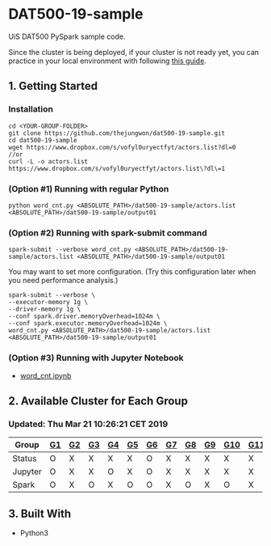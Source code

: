 # DAT500-19-sample
UiS DAT500 PySpark sample code.

Since the cluster is being deployed, if your cluster is not ready yet, you can practice in your local environment with following [this guide](https://github.com/thejungwon/dat500-19-sample/blob/master/pyspark-test.pdf).

## 1. Getting Started
### Installation
```
cd <YOUR-GROUP-FOLDER>
git clone https://github.com/thejungwon/dat500-19-sample.git
cd dat500-19-sample
wget https://www.dropbox.com/s/vofyl0uryectfyt/actors.list?dl=0
//or 
curl -L -o actors.list https://www.dropbox.com/s/vofyl0uryectfyt/actors.list\?dl\=1
```
### (Option #1) Running with regular Python
```
python word_cnt.py <ABSOLUTE_PATH>/dat500-19-sample/actors.list <ABSOLUTE_PATH>/dat500-19-sample/output01
```

### (Option #2) Running with spark-submit command

```
spark-submit --verbose word_cnt.py <ABSOLUTE_PATH>/dat500-19-sample/actors.list <ABSOLUTE_PATH>/dat500-19-sample/output01
```
You may want to set more configuration.
(Try this configuration later when you need performance analysis.)
```
spark-submit --verbose \
--executor-memory 1g \
--driver-memory 1g \
--conf spark.driver.memoryOverhead=1024m \
--conf spark.executor.memoryOverhead=1024m \
word_cnt.py <ABSOLUTE_PATH>/dat500-19-sample/actors.list <ABSOLUTE_PATH>/dat500-19-sample/output01
```

### (Option #3) Running with Jupyter Notebook
- [word_cnt.ipynb](https://github.com/thejungwon/dat500-19-sample/blob/master/word_cnt.ipynb)


## 2. Available Cluster for Each Group 
### Updated: Thu Mar 21 10:26:21 CET 2019
| Group | [G1](https://group1-jp.wiktorskit.sigma2.no) | [G2](https://group2-jp.wiktorskit.sigma2.no) | [G3](https://group3-jp.wiktorskit.sigma2.no) | [G4](https://group4-jp.wiktorskit.sigma2.no) | [G5](https://group5-jp.wiktorskit.sigma2.no) | [G6](https://group6-jp.wiktorskit.sigma2.no) | [G7](https://group7-jp.wiktorskit.sigma2.no) | [G8](https://group8-jp.wiktorskit.sigma2.no) | [G9](https://group9-jp.wiktorskit.sigma2.no) | [G10](https://group10-jp.wiktorskit.sigma2.no) | [G11](https://group11-jp.wiktorskit.sigma2.no) | [G12](https://group12-jp.wiktorskit.sigma2.no) | [G13](https://group13-jp.wiktorskit.sigma2.no) | [G14](https://group14-jp.wiktorskit.sigma2.no) | [G15](https://group15-jp.wiktorskit.sigma2.no) |
| --- | --- | --- | --- | --- | --- | --- | --- | --- | --- | --- | --- | --- | --- | --- | --- |
| Status  | O | X | X | X | X | O | X | X | X | X | X | X | X | X | X |
| Jupyter | O | X | X | O | X | O | X | X | X | X | X | O | O | O | X |
| Spark   | O | X | O | X | O | O | X | O | X | O | X | X | X | X | X |

## 3. Built With

* Python3
